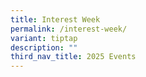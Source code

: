 ```yaml
---
title: Interest Week
permalink: /interest-week/
variant: tiptap
description: ""
third_nav_title: 2025 Events
---
```

<p></p>